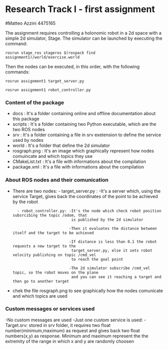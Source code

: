 # Research Track I - first assignment
#Matteo Azzini 4475165

The assignment requires controlling a holonomic robot in a 2d space with a simple 2d simulator, Stage. 
The simulator can be launched by executing the command:

```
rosrun stage_ros stageros $(rospack find assignment1)/world/exercise.world
```

Then the nodes can be executed, in this order, with the following commands:

```
rosrun assignment1 target_server.py
```
```
rosrun assignment1 robot_controller.py
```

### Content of the package
- docs   		: It's a folder containing online and offline documentation about this package 
- scripts		: It's a folder containing two Python executable, which are the two ROS nodes
- srv    		: It's a folder containing a file in srv exetension to define the service used by nodes
- world  		: It's a folder that define the 2d simulator
- rosgraph.png	: It's an image which graphically represent how nodes comuincate and which topics they use
- CMakeList.txt : It's a file with informations about the compilation  
- package.xml	: It's a file with informations about the compilation


### About ROS nodes and their comunication
- There are two nodes:
		- target_server.py	 : -It's a server which, using the service Target, gives back the coordinates of 
								the point to be achieved by the robot
							
		- robot_controller.py: -It's the node which check robot position subsrcibing the topic /odom, that 
							    is published by the 2d simulator 
							    
							   -Then it evaluates the distance between itself and the target to be achieved
							    
							   -If distance is less than 0.1 the robot requests a new target to the 
							    target_server.py, else it sets robot velocity publishing on topic /cmd_vel 
							    to reach the goal point
							    
							   -The 2d simulator subscribe /cmd_vel topic, so the robot moves on the plane
							    and you can see it reaching a target and then go to another target
							    
- chek the file rosgraph.png to see graphically how the nodes comunicate and which topics are used


### Custom messages or services used
-No custom messages are used
-Just one custom service is used:
		-Target.srv: stored in srv folder, it requires two float number(minimum,maximum) as request and 
					 gives back two float numbers(x,y) as response.
					 Minimum and maximum represent the the extremity of the range in which x and y are 
					 randomly choosen
					 
